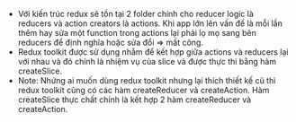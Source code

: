 - Với kiến trúc redux sẽ tồn tại 2 folder chính cho reducer logic là reducers và action creators là actions. Khi app lớn lên vấn đề là mỗi lần thêm hay sửa một function trong actions lại phải lọ mọ sang bên reducers để định nghĩa hoặc sửa đổi => mất công.
- Redux toolkit được sử dụng nhằm để kết hợp giữa actions và reducers lại với nhau và đó chính là nhiệm vụ của slice và được thực thi bằng hàm createSlice.
- Note: Nhứng ai muốn dùng redux toolkit nhưng lại thích thiết kế cũ thì redux toolkit cũng có các hàm createReducer và createAction. Hàm createSlice thực chất chính là kết hợp 2 hàm createReducer và createAction.
